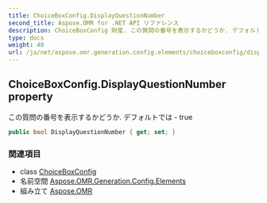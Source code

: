 ```yaml
---
title: ChoiceBoxConfig.DisplayQuestionNumber
second_title: Aspose.OMR for .NET API リファレンス
description: ChoiceBoxConfig 財産. この質問の番号を表示するかどうか. デフォルトでは  true
type: docs
weight: 40
url: /ja/net/aspose.omr.generation.config.elements/choiceboxconfig/displayquestionnumber/
---
```

## ChoiceBoxConfig.DisplayQuestionNumber property

この質問の番号を表示するかどうか. デフォルトでは - true

```csharp
public bool DisplayQuestionNumber { get; set; }
```

### 関連項目

* class [ChoiceBoxConfig](../)
* 名前空間 [Aspose.OMR.Generation.Config.Elements](../../choiceboxconfig/)
* 組み立て [Aspose.OMR](../../../)


